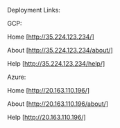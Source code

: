 Deployment Links: 

GCP:

Home [http://35.224.123.234/]

About [http://35.224.123.234/about/]

Help [http://35.224.123.234/help/]

Azure: 

Home [http://20.163.110.196/]

About [http://20.163.110.196/about/]

Help [http://20.163.110.196/]